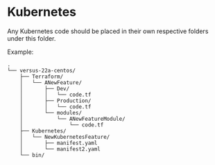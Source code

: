 # Kubernetes

Any Kubernetes code should be placed in their own respective folders under this folder.

Example:

```
.
└── versus-22a-centos/
    ├── Terraform/
    │   └── ANewFeature/
    │       ├── Dev/
    │       │   └── code.tf
    │       ├── Production/
    │       │   └── code.tf
    │       └── modules/
    │           └── ANewFeatureModule/
    │               └── code.tf
    ├── Kubernetes/
    │   └── NewKubernetesFeature/
    │       ├── manifest.yaml
    │       └── manifest2.yaml
    └── bin/
```
